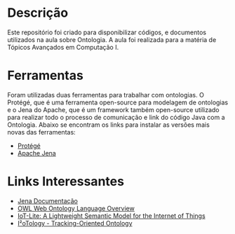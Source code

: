 # Descrição

Este repositório foi criado para disponibilizar códigos, e documentos utilizados na aula sobre Ontologia. A aula foi realizada para a matéria de Tópicos Avançados em Computação I.

# Ferramentas

Foram utilizadas duas ferramentas para trabalhar com ontologias. O Protégé, que é uma ferramenta open-source para modelagem de ontologias e o Jena do Apache, que é um framework também open-source utilizado para realizar todo o processo de comunicação e link do código Java com a Ontologia. Abaixo se encontram os links para instalar as versões mais novas das ferramentas:

- [Protégé](https://protege.stanford.edu/)
- [Apache Jena](https://jena.apache.org/)

# Links Interessantes

- [Jena Documentação](https://jena.apache.org/documentation/ontology/)
- [OWL Web Ontology Language Overview](https://s3.amazonaws.com/academia.edu.documents/30759881/5.3-B1.pdf?AWSAccessKeyId=AKIAIWOWYYGZ2Y53UL3A&Expires=1540512332&Signature=YexOKglm6sim%2FcNJzVJblZtWquw%3D&response-content-disposition=inline%3B%20filename%3DOWL_web_ontology_language_overview.pdf)
- [IoT-Lite: A Lightweight Semantic Model for the Internet of Things](https://ieeexplore.ieee.org/abstract/document/7816831)
- [I²oTology - Tracking-Oriented Ontology](http://ceur-ws.org/Vol-2228/short5.pdf)
